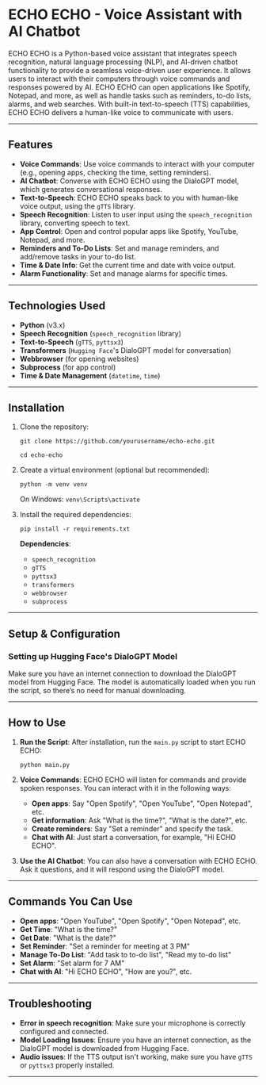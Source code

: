 # **ECHO ECHO - Voice Assistant with AI Chatbot**

ECHO ECHO is a Python-based voice assistant that integrates speech recognition, natural language processing (NLP), and AI-driven chatbot functionality to provide a seamless voice-driven user experience. It allows users to interact with their computers through voice commands and responses powered by AI. ECHO ECHO can open applications like Spotify, Notepad, and more, as well as handle tasks such as reminders, to-do lists, alarms, and web searches. With built-in text-to-speech (TTS) capabilities, ECHO ECHO delivers a human-like voice to communicate with users.

---

## **Features**

- **Voice Commands**: Use voice commands to interact with your computer (e.g., opening apps, checking the time, setting reminders).
- **AI Chatbot**: Converse with ECHO ECHO using the DialoGPT model, which generates conversational responses.
- **Text-to-Speech**: ECHO ECHO speaks back to you with human-like voice output, using the `gTTS` library.
- **Speech Recognition**: Listen to user input using the `speech_recognition` library, converting speech to text.
- **App Control**: Open and control popular apps like Spotify, YouTube, Notepad, and more.
- **Reminders and To-Do Lists**: Set and manage reminders, and add/remove tasks in your to-do list.
- **Time & Date Info**: Get the current time and date with voice output.
- **Alarm Functionality**: Set and manage alarms for specific times.

---

## **Technologies Used**

- **Python** (v3.x)
- **Speech Recognition** (`speech_recognition` library)
- **Text-to-Speech** (`gTTS`, `pyttsx3`)
- **Transformers** (`Hugging Face`'s DialoGPT model for conversation)
- **Webbrowser** (for opening websites)
- **Subprocess** (for app control)
- **Time & Date Management** (`datetime`, `time`)

---

## **Installation**

1. Clone the repository:

   `git clone https://github.com/yourusername/echo-echo.git`

   `cd echo-echo`

2. Create a virtual environment (optional but recommended):

   `python -m venv venv`

   On Windows: `venv\Scripts\activate`

3. Install the required dependencies:

   `pip install -r requirements.txt`

   **Dependencies**:
   - `speech_recognition`
   - `gTTS`
   - `pyttsx3`
   - `transformers`
   - `webbrowser`
   - `subprocess`

---

## **Setup & Configuration**

### **Setting up Hugging Face's DialoGPT Model**
Make sure you have an internet connection to download the DialoGPT model from Hugging Face. The model is automatically loaded when you run the script, so there’s no need for manual downloading.

---

## **How to Use**

1. **Run the Script**: After installation, run the `main.py` script to start ECHO ECHO:

   `python main.py`

2. **Voice Commands**: ECHO ECHO will listen for commands and provide spoken responses. You can interact with it in the following ways:

   - **Open apps**: Say "Open Spotify", "Open YouTube", "Open Notepad", etc.
   - **Get information**: Ask "What is the time?", "What is the date?", etc.
   - **Create reminders**: Say "Set a reminder" and specify the task.
   - **Chat with AI**: Just start a conversation, for example, "Hi ECHO ECHO".
   
3. **Use the AI Chatbot**: You can also have a conversation with ECHO ECHO. Ask it questions, and it will respond using the DialoGPT model.

---

## **Commands You Can Use**

- **Open apps**: "Open YouTube", "Open Spotify", "Open Notepad", etc.
- **Get Time**: "What is the time?"
- **Get Date**: "What is the date?"
- **Set Reminder**: "Set a reminder for meeting at 3 PM"
- **Manage To-Do List**: "Add task to to-do list", "Read my to-do list"
- **Set Alarm**: "Set alarm for 7 AM"
- **Chat with AI**: "Hi ECHO ECHO", "How are you?", etc.

---

## **Troubleshooting**

- **Error in speech recognition**: Make sure your microphone is correctly configured and connected.
- **Model Loading Issues**: Ensure you have an internet connection, as the DialoGPT model is downloaded from Hugging Face.
- **Audio issues**: If the TTS output isn't working, make sure you have `gTTS` or `pyttsx3` properly installed.

---

